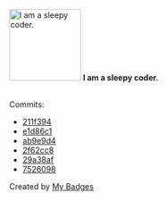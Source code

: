 <img src="https://my-badges.github.io/my-badges/sleepy-coder.png" alt="I am a sleepy coder." title="I am a sleepy coder." width="128">
<strong>I am a sleepy coder.</strong>
<br><br>

Commits:

- <a href="https://github.com/HorebZ/Safecube-TechnicalTest/commit/211f3946e95b24cae6e170dd9d3dba50f6cb733a">211f394</a>
- <a href="https://github.com/HorebZ/Safecube-TechnicalTest/commit/e1d86c1c0551883699b93e1658e28e619f05443a">e1d86c1</a>
- <a href="https://github.com/HorebZ/Epitech_project/commit/ab9e9d4fa9611ce52d767147b7f0817f2728d232">ab9e9d4</a>
- <a href="https://github.com/HorebZ/Popeye/commit/2f62cc8cca582982bc95ce3a4240f2b71c8b67c9">2f62cc8</a>
- <a href="https://github.com/HorebZ/Popeye/commit/29a38af12d046fb4cf290b667191cfbd6d2c7b0d">29a38af</a>
- <a href="https://github.com/HorebZ/Popeye/commit/7526098d5ef586bb7af20745226b0e9a8890ec6e">7526098</a>


Created by <a href="https://github.com/my-badges/my-badges">My Badges</a>